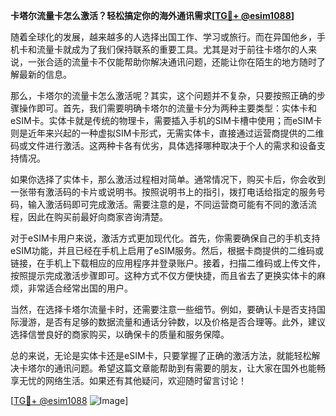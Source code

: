 **卡塔尔流量卡怎么激活？轻松搞定你的海外通讯需求[[TG💪+ @esim1088](https://t.me/s/esim1088)]**

随着全球化的发展，越来越多的人选择出国工作、学习或旅行。而在异国他乡，手机卡和流量卡就成为了我们保持联系的重要工具。尤其是对于前往卡塔尔的人来说，一张合适的流量卡不仅能帮助你解决通讯问题，还能让你在陌生的地方随时了解最新的信息。

那么，卡塔尔的流量卡怎么激活呢？其实，这个问题并不复杂，只要按照正确的步骤操作即可。首先，我们需要明确卡塔尔的流量卡分为两种主要类型：实体卡和eSIM卡。实体卡就是传统的物理卡，需要插入手机的SIM卡槽中使用；而eSIM卡则是近年来兴起的一种虚拟SIM卡形式，无需实体卡，直接通过运营商提供的二维码或文件进行激活。这两种卡各有优劣，具体选择哪种取决于个人的需求和设备支持情况。

如果你选择了实体卡，那么激活过程相对简单。通常情况下，购买卡后，你会收到一张带有激活码的卡片或说明书。按照说明书上的指引，拨打电话给指定的服务号码，输入激活码即可完成激活。需要注意的是，不同运营商可能有不同的激活流程，因此在购买前最好向商家咨询清楚。

对于eSIM卡用户来说，激活方式更加现代化。首先，你需要确保自己的手机支持eSIM功能，并且已经在手机上启用了eSIM服务。然后，根据卡商提供的二维码或链接，在手机上下载相应的应用程序并登录账户。接着，扫描二维码或上传文件，按照提示完成激活步骤即可。这种方式不仅方便快捷，而且省去了更换实体卡的麻烦，非常适合经常出国的用户。

当然，在选择卡塔尔流量卡时，还需要注意一些细节。例如，要确认卡是否支持国际漫游，是否有足够的数据流量和通话分钟数，以及价格是否合理等。此外，建议选择信誉良好的商家购买，以确保卡的质量和服务保障。

总的来说，无论是实体卡还是eSIM卡，只要掌握了正确的激活方法，就能轻松解决卡塔尔的通讯问题。希望这篇文章能帮助到有需要的朋友，让大家在国外也能畅享无忧的网络生活。如果还有其他疑问，欢迎随时留言讨论！

[[TG💪+ @esim1088](https://t.me/s/esim1088) ![Image](https://i.postimg.cc/4NQfJmqS/Snipaste-2025-05-13-00-14-12.png)]